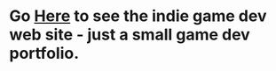 # Go [Here](https://dallen72.github.io/portfolio) to see the indie game dev web site - just a small game dev portfolio.
